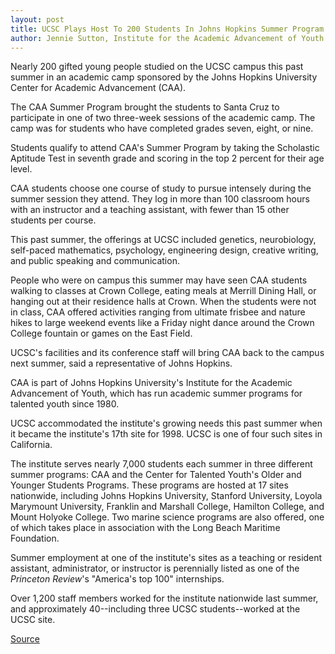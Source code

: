 ```yaml
---
layout: post
title: UCSC Plays Host To 200 Students In Johns Hopkins Summer Program
author: Jennie Sutton, Institute for the Academic Advancement of Youth Johns Hopkins University
---
```


Nearly 200 gifted young people studied on the UCSC campus this past summer in an academic camp sponsored by the Johns Hopkins University Center for Academic Advancement (CAA).

The CAA Summer Program brought the students to Santa Cruz to participate in one of two three-week sessions of the academic camp. The camp was for students who have completed grades seven, eight, or nine.

Students qualify to attend CAA's Summer Program by taking the Scholastic Aptitude Test in seventh grade and scoring in the top 2 percent for their age level.

CAA students choose one course of study to pursue intensely during the summer session they attend. They log in more than 100 classroom hours with an instructor and a teaching assistant, with fewer than 15 other students per course.

This past summer, the offerings at UCSC included genetics, neurobiology, self-paced mathematics, psychology, engineering design, creative writing, and public speaking and communication.

People who were on campus this summer may have seen CAA students walking to classes at Crown College, eating meals at Merrill Dining Hall, or hanging out at their residence halls at Crown. When the students were not in class, CAA offered activities ranging from ultimate frisbee and nature hikes to large weekend events like a Friday night dance around the Crown College fountain or games on the East Field.

UCSC's facilities and its conference staff will bring CAA back to the campus next summer, said a representative of Johns Hopkins.

CAA is part of Johns Hopkins University's Institute for the Academic Advancement of Youth, which has run academic summer programs for talented youth since 1980.

UCSC accommodated the institute's growing needs this past summer when it became the institute's 17th site for 1998. UCSC is one of four such sites in California.

The institute serves nearly 7,000 students each summer in three different summer programs: CAA and the Center for Talented Youth's Older and Younger Students Programs. These programs are hosted at 17 sites nationwide, including Johns Hopkins University, Stanford University, Loyola Marymount University, Franklin and Marshall College, Hamilton College, and Mount Holyoke College. Two marine science programs are also offered, one of which takes place in association with the Long Beach Maritime Foundation.

Summer employment at one of the institute's sites as a teaching or resident assistant, administrator, or instructor is perennially listed as one of the _Princeton Review_'s "America's top 100" internships.

Over 1,200 staff members worked for the institute nationwide last summer, and approximately 40--including three UCSC students--worked at the UCSC site.

[Source](http://www1.ucsc.edu/oncampus/currents/98-99/10-19/hopkins.htm "Permalink to John Hopkins summer program at UCSC: 10-19-98")
